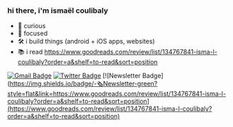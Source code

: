 ### hi there, i'm ismaël coulibaly

<!--
**ismaelcoulibaly/ismaelcoulibaly** is a ✨ _special_ ✨ repository because its `README.md` (this file) appears on your GitHub profile.

Here are some ideas to get you started:

-->
- 🔎 curious
- 💫 focused
- 🛠 i build things (android + iOS apps, websites)
- 📚 i read https://www.goodreads.com/review/list/134767841-isma-l-coulibaly?order=a&shelf=to-read&sort=position


[![Gmail Badge](https://img.shields.io/badge/-ismael.coulibaly-c14438?style=flat&logo=Gmail&logoColor=white&link=mailto:ismael.coulibaly99@gmail.com)](mailto:ismael.coulibaly99@gmail.com)
[![Twitter Badge](https://img.shields.io/badge/-@ismcou-1ca0f1?style=flat&labelColor=1ca0f1&logo=twitter&logoColor=white&link=https://twitter.com/ismcou)](https://twitter.com/ismcou)
 [![Newsletter Badge](https://img.shields.io/badge/-🗞Newsletter-green?style=flat&link=https://www.goodreads.com/review/list/134767841-isma-l-coulibaly?order=a&shelf=to-read&sort=position](https://www.goodreads.com/review/list/134767841-isma-l-coulibaly?order=a&shelf=to-read&sort=position)
